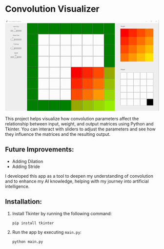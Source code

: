# Convolution Visualizer

![Preview](https://raw.githubusercontent.com/catab60/ConvolutionVisualizer/refs/heads/main/Preview.gif)

This project helps visualize how convolution parameters affect the relationship between input, weight, and output matrices using Python and Tkinter. You can interact with sliders to adjust the parameters and see how they influence the matrices and the resulting output.

## Future Improvements:
- Adding Dilation
- Adding Stride

I developed this app as a tool to deepen my understanding of convolution and to enhance my AI knowledge, helping with my journey into artificial intelligence.

## Installation:
1. Install Tkinter by running the following command:
   ```bash
   pip install tkinter
   ```

2. Run the app by executing `main.py`:
   ```bash
   python main.py
   ```

